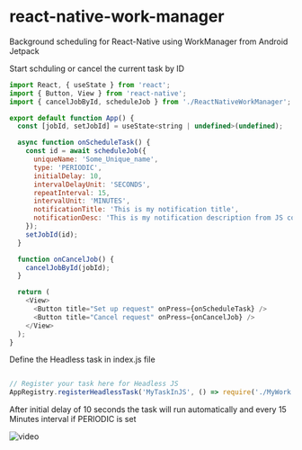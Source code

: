 # react-native-work-manager
Background scheduling for React-Native using WorkManager from Android Jetpack 

Start schduling or cancel the current task by ID


```javascript
import React, { useState } from 'react';
import { Button, View } from 'react-native';
import { cancelJobById, scheduleJob } from './ReactNativeWorkManager';

export default function App() {
  const [jobId, setJobId] = useState<string | undefined>(undefined);

  async function onScheduleTask() {
    const id = await scheduleJob({
      uniqueName: 'Some_Unique_name',
      type: 'PERIODIC',
      initialDelay: 10,
      intervalDelayUnit: 'SECONDS',
      repeatInterval: 15,
      intervalUnit: 'MINUTES',
      notificationTitle: 'This is my notification title',
      notificationDesc: 'This is my notification description from JS code',
    });
    setJobId(id);
  }

  function onCancelJob() {
    cancelJobById(jobId);
  }

  return (
    <View>
      <Button title="Set up request" onPress={onScheduleTask} />
      <Button title="Cancel request" onPress={onCancelJob} />
    </View>
  );
}

```

Define the Headless task in index.js file

```javascript

// Register your task here for Headless JS
AppRegistry.registerHeadlessTask('MyTaskInJS', () => require('./MyWork'));

```

After initial delay of 10 seconds the task will run automatically
and every 15 Minutes interval if PERIODIC is set

![video](https://user-images.githubusercontent.com/46323867/111748098-1c96c380-88b6-11eb-99ef-340869a83b4a.gif)

